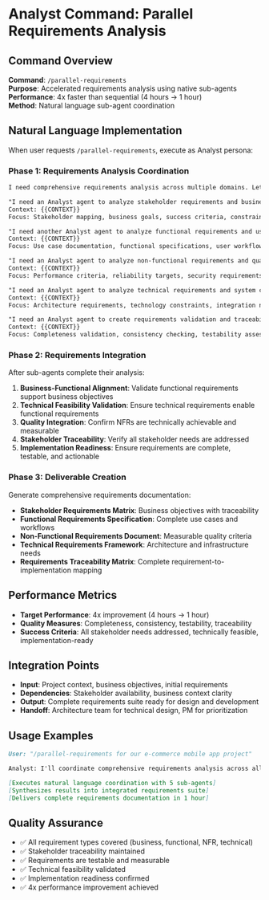 # Analyst Command: Parallel Requirements Analysis

## Command Overview
**Command**: `/parallel-requirements`  
**Purpose**: Accelerated requirements analysis using native sub-agents  
**Performance**: 4x faster than sequential (4 hours → 1 hour)  
**Method**: Natural language sub-agent coordination

## Natural Language Implementation

When user requests `/parallel-requirements`, execute as Analyst persona:

### Phase 1: Requirements Analysis Coordination

```markdown
I need comprehensive requirements analysis across multiple domains. Let me coordinate with specialized analysts to ensure thorough coverage.

"I need an Analyst agent to analyze stakeholder requirements and business objectives
Context: {{CONTEXT}}
Focus: Stakeholder mapping, business goals, success criteria, constraints, compliance needs, and business value validation"

"I need another Analyst agent to analyze functional requirements and use cases  
Context: {{CONTEXT}}
Focus: Use case documentation, functional specifications, user workflows, business rules, data processing, and integration requirements"

"I need an Analyst agent to analyze non-functional requirements and quality attributes
Context: {{CONTEXT}}
Focus: Performance criteria, reliability targets, security requirements, usability standards, maintainability needs, and compliance specifications"

"I need an Analyst agent to analyze technical requirements and system constraints
Context: {{CONTEXT}}  
Focus: Architecture requirements, technology constraints, integration needs, infrastructure requirements, and deployment considerations"

"I need an Analyst agent to create requirements validation and traceability framework
Context: {{CONTEXT}}
Focus: Completeness validation, consistency checking, testability assessment, prioritization matrix, and traceability documentation"
```

### Phase 2: Requirements Integration

After sub-agents complete their analysis:

1. **Business-Functional Alignment**: Validate functional requirements support business objectives
2. **Technical Feasibility Validation**: Ensure technical requirements enable functional requirements
3. **Quality Integration**: Confirm NFRs are technically achievable and measurable
4. **Stakeholder Traceability**: Verify all stakeholder needs are addressed
5. **Implementation Readiness**: Ensure requirements are complete, testable, and actionable

### Phase 3: Deliverable Creation

Generate comprehensive requirements documentation:
- **Stakeholder Requirements Matrix**: Business objectives with traceability
- **Functional Requirements Specification**: Complete use cases and workflows
- **Non-Functional Requirements Document**: Measurable quality criteria
- **Technical Requirements Framework**: Architecture and infrastructure needs
- **Requirements Traceability Matrix**: Complete requirement-to-implementation mapping

## Performance Metrics

- **Target Performance**: 4x improvement (4 hours → 1 hour)
- **Quality Measures**: Completeness, consistency, testability, traceability
- **Success Criteria**: All stakeholder needs addressed, technically feasible, implementation-ready

## Integration Points

- **Input**: Project context, business objectives, initial requirements
- **Dependencies**: Stakeholder availability, business context clarity
- **Output**: Complete requirements suite ready for design and development
- **Handoff**: Architecture team for technical design, PM for prioritization

## Usage Examples

```markdown
User: "/parallel-requirements for our e-commerce mobile app project"

Analyst: I'll coordinate comprehensive requirements analysis across all domains for your e-commerce mobile app. Let me engage specialized analysts for parallel analysis...

[Executes natural language coordination with 5 sub-agents]
[Synthesizes results into integrated requirements suite]
[Delivers complete requirements documentation in 1 hour]
```

## Quality Assurance

- ✅ All requirement types covered (business, functional, NFR, technical)
- ✅ Stakeholder traceability maintained
- ✅ Requirements are testable and measurable
- ✅ Technical feasibility validated
- ✅ Implementation readiness confirmed
- ✅ 4x performance improvement achieved